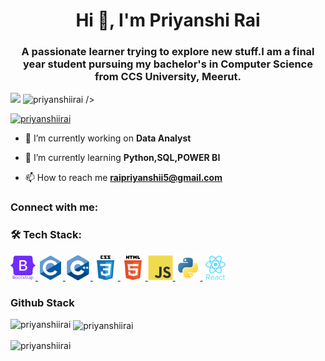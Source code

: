 <h1 align="center">Hi 👋, I'm Priyanshi Rai</h1>
<h3 align="center">A passionate learner trying to explore new stuff.I am a final year student pursuing my bachelor's in Computer Science from CCS University, Meerut.</h3>
<img align =“right” /*alt=“coding” */ width=“300” src="(https://camo.githubusercontent.com/4d9f5ecceb711eec6e2018f38a5677dc657c9738d4a65ba3b928c41c0a45b439/68747470733a2f2f6d69726f2e6d656469756d2e636f6d2f6d61782f313336302f302a37513379765349765f7430696f4a2d5a2e676966)"
<p align="left"> <img src="https://komarev.com/ghpvc/?username=priyanshiirai&label=Profile%20views&color=0e75b6&style=flat" alt="priyanshiirai"> /> </p>

<p align="left"> <a href="https://github.com/ryo-ma/github-profile-trophy"><img src="https://github-profile-trophy.vercel.app/?username=priyanshiirai" alt="priyanshiirai" /></a> </p>

- 🔭 I’m currently working on **Data Analyst**

- 🌱 I’m currently learning **Python,SQL,POWER BI**

- 📫 How to reach me **raipriyanshii5@gmail.com**

<h3 align="left">Connect with me:</h3>
<p align="left">
</p>

<h3 align="left">🛠️ Tech Stack:</h3>
<p align="left"> <a href="https://getbootstrap.com" target="_blank" rel="noreferrer"> <img src="https://raw.githubusercontent.com/devicons/devicon/master/icons/bootstrap/bootstrap-plain-wordmark.svg" alt="bootstrap" width="40" height="40"/> </a> <a href="https://www.cprogramming.com/" target="_blank" rel="noreferrer"> <img src="https://raw.githubusercontent.com/devicons/devicon/master/icons/c/c-original.svg" alt="c" width="40" height="40"/> </a> <a href="https://www.w3schools.com/cpp/" target="_blank" rel="noreferrer"> <img src="https://raw.githubusercontent.com/devicons/devicon/master/icons/cplusplus/cplusplus-original.svg" alt="cplusplus" width="40" height="40"/> </a> <a href="https://www.w3schools.com/css/" target="_blank" rel="noreferrer"> <img src="https://raw.githubusercontent.com/devicons/devicon/master/icons/css3/css3-original-wordmark.svg" alt="css3" width="40" height="40"/> </a> <a href="https://www.w3.org/html/" target="_blank" rel="noreferrer"> <img src="https://raw.githubusercontent.com/devicons/devicon/master/icons/html5/html5-original-wordmark.svg" alt="html5" width="40" height="40"/> </a> <a href="https://developer.mozilla.org/en-US/docs/Web/JavaScript" target="_blank" rel="noreferrer"> <img src="https://raw.githubusercontent.com/devicons/devicon/master/icons/javascript/javascript-original.svg" alt="javascript" width="40" height="40"/> </a> <a href="https://www.python.org" target="_blank" rel="noreferrer"> <img src="https://raw.githubusercontent.com/devicons/devicon/master/icons/python/python-original.svg" alt="python" width="40" height="40"/> </a> <a href="https://reactjs.org/" target="_blank" rel="noreferrer"> <img src="https://raw.githubusercontent.com/devicons/devicon/master/icons/react/react-original-wordmark.svg" alt="react" width="40" height="40"/> </a> </p>
<h3>Github Stack</h3>
<p><img align="left" src="https://github-readme-stats.vercel.app/api/top-langs?username=priyanshiirai&show_icons=true&locale=en&layout=compact" alt="priyanshiirai" /></p>

<p>&nbsp;<img align="center" src="https://github-readme-stats.vercel.app/api?username=priyanshiirai&show_icons=true&locale=en" alt="priyanshiirai" /></p>

<p><img align="center" src="https://github-readme-streak-stats.herokuapp.com/?user=priyanshiirai&" alt="priyanshiirai" /></p>


<!--
**Priyanshiirai/Priyanshiirai** is a ✨ _special_ ✨ repository because its `README.md` (this file) appears on your GitHub profile.

Here are some ideas to get you started:

- 🔭 I’m currently working on ...
- 🌱 I’m currently learning ...
- 👯 I’m looking to collaborate on ...
- 🤔 I’m looking for help with ...
- 💬 Ask me about ...
- 📫 How to reach me: ...
- 😄 Pronouns: ...
- ⚡ Fun fact: ...
-->
